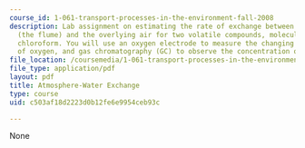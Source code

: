 ```yaml
---
course_id: 1-061-transport-processes-in-the-environment-fall-2008
description: Lab assignment on estimating the rate of exchange between a water body
  (the flume) and the overlying air for two volatile compounds, molecular oxygen and
  chloroform. You will use an oxygen electrode to measure the changing concentration
  of oxygen, and gas chromatography (GC) to observe the concentration of chloroform.
file_location: /coursemedia/1-061-transport-processes-in-the-environment-fall-2008/c503af18d2223d0b12fe6e9954ceb93c_lab10gasexchange.pdf
file_type: application/pdf
layout: pdf
title: Atmosphere-Water Exchange
type: course
uid: c503af18d2223d0b12fe6e9954ceb93c

---
```

None